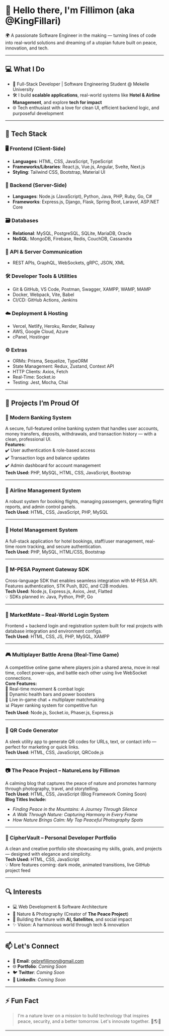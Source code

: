 # 👋 Hello there, I'm Fillimon (aka @KingFillari)

🌍 A passionate Software Engineer in the making — turning lines of code into real-world solutions and dreaming of a utopian future built on peace, innovation, and tech.

---

## 💻 What I Do
- 🚀 Full-Stack Developer | Software Engineering Student @ Mekelle University  
- 🛠️ I build **scalable applications**, real-world systems like **Hotel & Airline Management**, and explore **tech for impact**
- 🌐 Tech enthusiast with a love for clean UI, efficient backend logic, and purposeful development

---

## 🧠 Tech Stack

### 🖥️ Frontend (Client-Side)
- **Languages**: HTML, CSS, JavaScript, TypeScript
- **Frameworks/Libraries**: React.js, Vue.js, Angular, Svelte, Next.js
- **Styling**: Tailwind CSS, Bootstrap, Material UI

### 🔧 Backend (Server-Side)
- **Languages**: Node.js (JavaScript), Python, Java, PHP, Ruby, Go, C#
- **Frameworks**: Express.js, Django, Flask, Spring Boot, Laravel, ASP.NET Core

### 🗃️ Databases
- **Relational**: MySQL, PostgreSQL, SQLite, MariaDB, Oracle
- **NoSQL**: MongoDB, Firebase, Redis, CouchDB, Cassandra

### 🔁 API & Server Communication
- REST APIs, GraphQL, WebSockets, gRPC, JSON, XML

### 🛠️ Developer Tools & Utilities
- Git & GitHub, VS Code, Postman, Swagger, XAMPP, WAMP, MAMP
- Docker, Webpack, Vite, Babel
- CI/CD: GitHub Actions, Jenkins

### ☁️ Deployment & Hosting
- Vercel, Netlify, Heroku, Render, Railway
- AWS, Google Cloud, Azure
- cPanel, Hostinger

### ⚙️ Extras
- ORMs: Prisma, Sequelize, TypeORM
- State Management: Redux, Zustand, Context API
- HTTP Clients: Axios, Fetch
- Real-Time: Socket.io
- Testing: Jest, Mocha, Chai

---

## 🌱 Projects I’m Proud Of

### 🏦 Modern Banking System  
A secure, full-featured online banking system that handles user accounts, money transfers, deposits, withdrawals, and transaction history — with a clean, professional UI.  
**Features:**  
✔️ User authentication & role-based access  
✔️ Transaction logs and balance updates  
✔️ Admin dashboard for account management  
**Tech Used:** PHP, MySQL, HTML, CSS, JavaScript, Bootstrap

---

### 🛫 Airline Management System  
A robust system for booking flights, managing passengers, generating flight reports, and admin control panels.  
**Tech Used:** HTML, CSS, JavaScript, PHP, MySQL

---

### 🏨 Hotel Management System  
A full-stack application for hotel bookings, staff/user management, real-time room tracking, and secure authentication.  
**Tech Used:** PHP, MySQL, HTML/CSS, Bootstrap

---

### 💸 M-PESA Payment Gateway SDK  
Cross-language SDK that enables seamless integration with M-PESA API. Features authentication, STK Push, B2C, and C2B modules.  
**Tech Used:** Node.js, Express.js, Axios, Jest, Flatted  
💡 SDKs planned in: Java, Python, PHP, Go

---

### 🛒 MarketMate – Real-World Login System  
Frontend + backend login and registration system built for real projects with database integration and environment configs.  
**Tech Used:** HTML, CSS, JS, PHP, MySQL, XAMPP

---

### 🎮 Multiplayer Battle Arena (Real-Time Game)  
A competitive online game where players join a shared arena, move in real time, collect power-ups, and battle each other using live WebSocket connections.  
**Core Features:**  
🧠 Real-time movement & combat logic  
🎯 Dynamic health bars and power boosters  
💬 Live in-game chat + multiplayer matchmaking  
📊 Player ranking system for competitive fun  
**Tech Used:** Node.js, Socket.io, Phaser.js, Express.js

---

### 🔳 QR Code Generator  
A sleek utility app to generate QR codes for URLs, text, or contact info — perfect for marketing or quick links.  
**Tech Used:** HTML, CSS, JavaScript, QRCode.js

---

### 📷 The Peace Project – NatureLens by Fillimon  
A calming blog that captures the peace of nature and promotes harmony through photography, travel, and storytelling.  
**Tech Used:** HTML, CSS, JavaScript (Blog Framework Coming Soon)  
**Blog Titles Include:**
- *Finding Peace in the Mountains: A Journey Through Silence*  
- *A Walk Through Nature: Capturing Harmony in Every Frame*  
- *How Nature Brings Calm: My Top Peaceful Photography Spots*

---

### 🔐 CipherVault – Personal Developer Portfolio  
A clean and creative portfolio site showcasing my skills, goals, and projects — designed with elegance and simplicity.  
**Tech Used:** HTML, CSS, JavaScript  
💡 More features coming: dark mode, animated transitions, live GitHub project feed

---

## 🔍 Interests
- 💻 Web Development & Software Architecture  
- 🌱 Nature & Photography (Creator of **The Peace Project**)  
- 🚀 Building the future with **AI, Satellites**, and social impact  
- ✨ Vision: A harmonious world through tech & innovation

---

## 📫 Let's Connect
- 📧 **Email**: gebrefillimon@gmail.com  
- 🌐 **Portfolio**: _Coming Soon_  
- 🐦 **Twitter**: _Coming Soon_  
- 💼 **LinkedIn**: _Coming Soon_

---

## ⚡ Fun Fact
> I'm a nature lover on a mission to build technology that inspires peace, security, and a better tomorrow. Let's innovate together. 🌱🌎🚀

---
